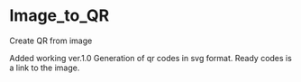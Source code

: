 # Image_to_QR
Create QR from image 

Added working ver.1.0 
Generation of qr codes in svg format.
Ready codes is a link to the image.